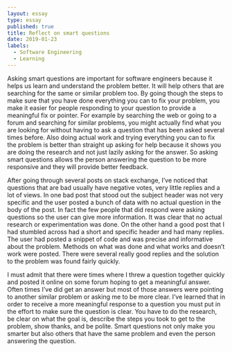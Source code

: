 ```yaml
---
layout: essay
type: essay
published: true
title: Reflect on smart questions
date: 2019-01-23
labels:
  - Software Engineering
  - Learning
---
```


Asking smart questions are important for software engineers because it helps us learn and understand the problem better. It will help others that are searching for the same or similar problem too. By going though the steps to make sure that you have done everything you can to fix your problem, you make it easier for people responding to your question to provide a meaningful fix or pointer. For example by searching the web or going to a forum and searching for similar problems, you might actually find what you are looking for without having to ask a question that has been asked several times before. Also doing actual work and trying everything you can to fix the problem is better than straight up asking for help because it shows you are doing the research and not just lazily asking for the answer. So asking smart questions allows the person answering the question to be more responsive and they will provide better feedback.	

After going through several posts on stack exchange, I’ve noticed that questions that are bad usually have negative votes, very little replies and a lot of views. In one bad post that stood out the subject header was not very specific and the user posted a bunch of data with no actual question in the body of the post. In fact the few people that did respond were asking questions so the user can give more information. It was clear that no actual research or experimentation was done. On the other hand a good post that I had stumbled across had a short and specific header and had many replies. The user had posted a snippet of code and was precise and informative about the problem. Methods on what was done and what works and doesn’t work were posted. There were several really good replies and the solution to the problem was found fairly quickly. 

I must admit that there were times where I threw a question together quickly and posted it online on some forum hoping to get a meaningful answer. Often times I’ve did get an answer but most of those answers were pointing to another similar problem or asking me to be more clear. I’ve learned that in order to receive a more meaningful response to a question you must put in the effort to make sure the question is clear. You have to do the research, be clear on what the goal is, describe the steps you took to get to the problem, show thanks, and be polite. Smart questions not only make you smarter but also others that have the same problem and even the person answering the question.
